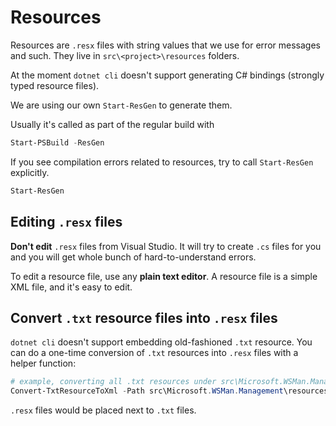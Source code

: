 # Resources

Resources are `.resx` files with string values that we use for error messages and such.
They live in `src\<project>\resources` folders.

At the moment `dotnet cli` doesn't support generating C# bindings (strongly typed resource files).

We are using our own `Start-ResGen` to generate them.

Usually it's called as part of the regular build with

```powershell
Start-PSBuild -ResGen
```

If you see compilation errors related to resources, try to call `Start-ResGen` explicitly.

```powershell
Start-ResGen
```

## Editing `.resx` files

**Don't edit** `.resx` files from Visual Studio.
It will try to create `.cs` files for you and you will get whole bunch of hard-to-understand errors.

To edit a resource file, use any **plain text editor**.
A resource file is a simple XML file, and it's easy to edit.

## Convert `.txt` resource files into `.resx` files

`dotnet cli` doesn't support embedding old-fashioned `.txt` resource.
You can do a one-time conversion of `.txt` resources into `.resx` files with a helper function:

```powershell
# example, converting all .txt resources under src\Microsoft.WSMan.Management\resources
Convert-TxtResourceToXml -Path src\Microsoft.WSMan.Management\resources
```

`.resx` files would be placed next to `.txt` files.
